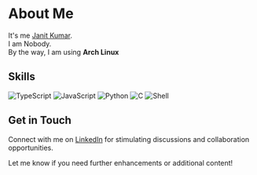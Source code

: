# About Me

It's me [Janit Kumar](https://github.com/MegumiMyo).\
I am Nobody. \
By the way, I am using **Arch Linux**

## Skills

 ![TypeScript](https://img.shields.io/badge/TypeScript-blue?style=for-the-badge&logo=typescript&logoColor=white)
 ![JavaScript](https://img.shields.io/badge/JavaScript-yellow?style=for-the-badge&logo=typescript&logoColor=white)
 ![Python](https://img.shields.io/badge/Python-blue?style=for-the-badge&logo=python&logoColor=white)
 ![C](https://img.shields.io/badge/C-purple?style=for-the-badge&logo=c&logoColor=white)
 ![Shell](https://img.shields.io/badge/Shell-lightgrey?style=for-the-badge&logo=gnu-bash&logoColor=white)

## Get in Touch

Connect with me on [LinkedIn](https://www.linkedin.com/in/janit-kumar-6ba110264/) for stimulating discussions and collaboration opportunities.

Let me know if you need further enhancements or additional content!

